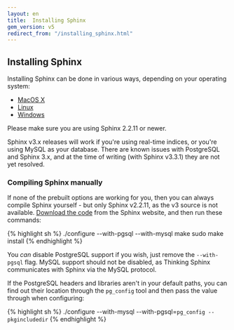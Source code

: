 ```yaml
---
layout: en
title:  Installing Sphinx
gem_version: v5
redirect_from: "/installing_sphinx.html"
---
```


## Installing Sphinx

Installing Sphinx can be done in various ways, depending on your operating system:

* [MacOS X](installing_sphinx/mac.html)
* [Linux](installing_sphinx/linux.html)
* [Windows](installing_sphinx/windows.html)

Please make sure you are using Sphinx 2.2.11 or newer.

Sphinx v3.x releases will work if you're using real-time indices, or you're using MySQL as your database. There are known issues with PostgreSQL and Sphinx 3.x, and at the time of writing (with Sphinx v3.3.1) they are not yet resolved.

<h3 id="compiling">Compiling Sphinx manually</h3>

If none of the prebuilt options are working for you, then you can always compile Sphinx yourself - but only Sphinx v2.2.11, as the v3 source is not available. [Download the code](http://www.sphinxsearch.com/downloads) from the Sphinx website, and then run these commands:

{% highlight sh %}
./configure --with-pgsql --with-mysql
make
sudo make install
{% endhighlight %}

You _can_ disable PostgreSQL support if you wish, just remove the `--with-pgsql` flag. MySQL support should not be disabled, as Thinking Sphinx communicates with Sphinx via the MySQL protocol.

If the PostgreSQL headers and libraries aren't in your default paths, you can find out their location through the `pg_config` tool and then pass the value through when configuring:

{% highlight sh %}
./configure --with-mysql --with-pgsql=`pg_config --pkgincludedir`
{% endhighlight %}
